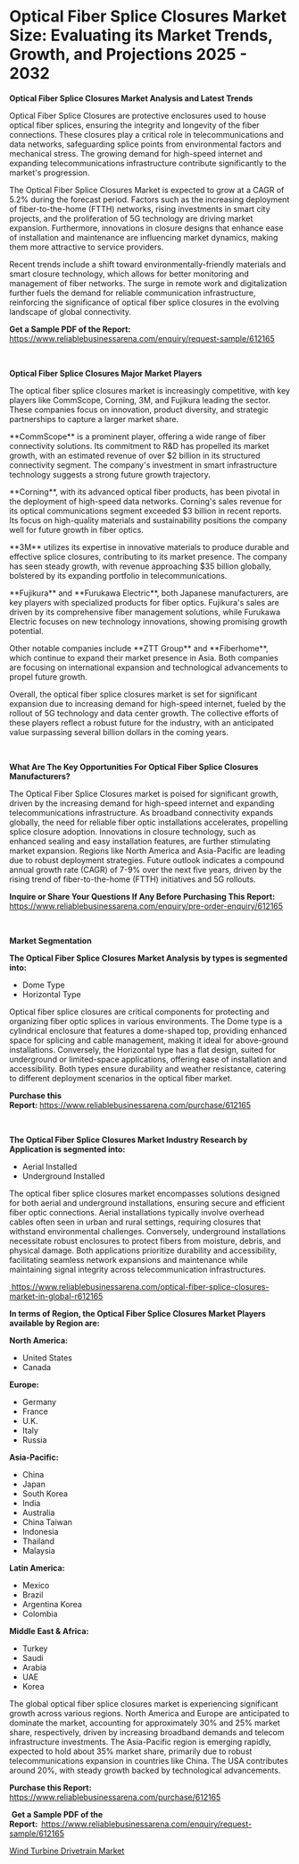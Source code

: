 <p><h1>Optical Fiber Splice Closures Market Size: Evaluating its Market Trends, Growth, and Projections 2025 - 2032</h1></p><p><strong>Optical Fiber Splice Closures Market Analysis and Latest Trends</strong></p>
<p><p>Optical Fiber Splice Closures are protective enclosures used to house optical fiber splices, ensuring the integrity and longevity of the fiber connections. These closures play a critical role in telecommunications and data networks, safeguarding splice points from environmental factors and mechanical stress. The growing demand for high-speed internet and expanding telecommunications infrastructure contribute significantly to the market's progression.</p><p>The Optical Fiber Splice Closures Market is expected to grow at a CAGR of 5.2% during the forecast period. Factors such as the increasing deployment of fiber-to-the-home (FTTH) networks, rising investments in smart city projects, and the proliferation of 5G technology are driving market expansion. Furthermore, innovations in closure designs that enhance ease of installation and maintenance are influencing market dynamics, making them more attractive to service providers.</p><p>Recent trends include a shift toward environmentally-friendly materials and smart closure technology, which allows for better monitoring and management of fiber networks. The surge in remote work and digitalization further fuels the demand for reliable communication infrastructure, reinforcing the significance of optical fiber splice closures in the evolving landscape of global connectivity.</p></p>
<p><strong>Get a Sample PDF of the Report:&nbsp;</strong> <a href="https://www.reliablebusinessarena.com/enquiry/request-sample/612165?utm_campaign=3558&utm_medium=2&utm_source=Github&utm_content=ia&utm_term=23032025&utm_id=optical-fiber-splice-closures">https://www.reliablebusinessarena.com/enquiry/request-sample/612165</a></p>
<p>&nbsp;</p>
<p><strong>Optical Fiber Splice Closures Major Market Players</strong></p>
<p><p>The optical fiber splice closures market is increasingly competitive, with key players like CommScope, Corning, 3M, and Fujikura leading the sector. These companies focus on innovation, product diversity, and strategic partnerships to capture a larger market share.</p><p>**CommScope** is a prominent player, offering a wide range of fiber connectivity solutions. Its commitment to R&D has propelled its market growth, with an estimated revenue of over $2 billion in its structured connectivity segment. The company's investment in smart infrastructure technology suggests a strong future growth trajectory.</p><p>**Corning**, with its advanced optical fiber products, has been pivotal in the deployment of high-speed data networks. Corning's sales revenue for its optical communications segment exceeded $3 billion in recent reports. Its focus on high-quality materials and sustainability positions the company well for future growth in fiber optics.</p><p>**3M** utilizes its expertise in innovative materials to produce durable and effective splice closures, contributing to its market presence. The company has seen steady growth, with revenue approaching $35 billion globally, bolstered by its expanding portfolio in telecommunications.</p><p>**Fujikura** and **Furukawa Electric**, both Japanese manufacturers, are key players with specialized products for fiber optics. Fujikura's sales are driven by its comprehensive fiber management solutions, while Furukawa Electric focuses on new technology innovations, showing promising growth potential.</p><p>Other notable companies include **ZTT Group** and **Fiberhome**, which continue to expand their market presence in Asia. Both companies are focusing on international expansion and technological advancements to propel future growth.</p><p>Overall, the optical fiber splice closures market is set for significant expansion due to increasing demand for high-speed internet, fueled by the rollout of 5G technology and data center growth. The collective efforts of these players reflect a robust future for the industry, with an anticipated value surpassing several billion dollars in the coming years.</p></p>
<p>&nbsp;</p>
<p><strong>What Are The Key Opportunities For Optical Fiber Splice Closures Manufacturers?</strong></p>
<p><p>The Optical Fiber Splice Closures market is poised for significant growth, driven by the increasing demand for high-speed internet and expanding telecommunications infrastructure. As broadband connectivity expands globally, the need for reliable fiber optic installations accelerates, propelling splice closure adoption. Innovations in closure technology, such as enhanced sealing and easy installation features, are further stimulating market expansion. Regions like North America and Asia-Pacific are leading due to robust deployment strategies. Future outlook indicates a compound annual growth rate (CAGR) of 7-9% over the next five years, driven by the rising trend of fiber-to-the-home (FTTH) initiatives and 5G rollouts.</p></p>
<p><strong>Inquire or Share Your Questions If Any Before Purchasing This Report:</strong> <a href="https://www.reliablebusinessarena.com/enquiry/pre-order-enquiry/612165?utm_campaign=3558&utm_medium=2&utm_source=Github&utm_content=ia&utm_term=23032025&utm_id=optical-fiber-splice-closures">https://www.reliablebusinessarena.com/enquiry/pre-order-enquiry/612165</a></p>
<p>&nbsp;</p>
<p><strong>Market Segmentation</strong></p>
<p><strong>The Optical Fiber Splice Closures Market Analysis by types is segmented into:</strong></p>
<p><ul><li>Dome Type</li><li>Horizontal Type</li></ul></p>
<p><p>Optical fiber splice closures are critical components for protecting and organizing fiber optic splices in various environments. The Dome type is a cylindrical enclosure that features a dome-shaped top, providing enhanced space for splicing and cable management, making it ideal for above-ground installations. Conversely, the Horizontal type has a flat design, suited for underground or limited-space applications, offering ease of installation and accessibility. Both types ensure durability and weather resistance, catering to different deployment scenarios in the optical fiber market.</p></p>
<p><strong>Purchase this Report:&nbsp;</strong><a href="https://www.reliablebusinessarena.com/purchase/612165?utm_campaign=3558&utm_medium=2&utm_source=Github&utm_content=ia&utm_term=23032025&utm_id=optical-fiber-splice-closures">https://www.reliablebusinessarena.com/purchase/612165</a></p>
<p>&nbsp;</p>
<p><strong>The Optical Fiber Splice Closures Market Industry Research by Application is segmented into:</strong></p>
<p><ul><li>Aerial Installed</li><li>Underground Installed</li></ul></p>
<p><p>The optical fiber splice closures market encompasses solutions designed for both aerial and underground installations, ensuring secure and efficient fiber optic connections. Aerial installations typically involve overhead cables often seen in urban and rural settings, requiring closures that withstand environmental challenges. Conversely, underground installations necessitate robust enclosures to protect fibers from moisture, debris, and physical damage. Both applications prioritize durability and accessibility, facilitating seamless network expansions and maintenance while maintaining signal integrity across telecommunication infrastructures.</p></p>
<p><a href="https://www.reliablebusinessarena.com/optical-fiber-splice-closures-market-in-global-r612165?utm_campaign=3558&utm_medium=2&utm_source=Github&utm_content=ia&utm_term=23032025&utm_id=optical-fiber-splice-closures">&nbsp;https://www.reliablebusinessarena.com/optical-fiber-splice-closures-market-in-global-r612165</a></p>
<p><strong>In terms of Region, the Optical Fiber Splice Closures Market Players available by Region are:</strong></p>
<p>
    <p> <strong> North America: </strong>
        <ul>
            <li>United States</li>
            <li>Canada</li>
        </ul>
        </p> 
    <p> <strong> Europe: </strong>
        <ul>
            <li>Germany</li>
            <li>France</li>
            <li>U.K.</li>
            <li>Italy</li>
            <li>Russia</li>
        </ul>
        </p> 
    <p> <strong> Asia-Pacific: </strong>
        <ul>
            <li>China</li>
            <li>Japan</li>
            <li>South Korea</li>
            <li>India</li>
            <li>Australia</li>
            <li>China Taiwan</li>
            <li>Indonesia</li>
            <li>Thailand</li>
            <li>Malaysia</li>
        </ul>
        </p> 
    <p> <strong> Latin America: </strong>
        <ul>
            <li>Mexico</li>
            <li>Brazil</li>
            <li>Argentina Korea</li>
            <li>Colombia</li>
        </ul>
        </p> 
    <p> <strong> Middle East & Africa: </strong>
        <ul>
            <li>Turkey</li>
            <li>Saudi</li>
            <li>Arabia</li>
            <li>UAE</li>
            <li>Korea</li>
        </ul>
    </p>
    </p>
<p><p>The global optical fiber splice closures market is experiencing significant growth across various regions. North America and Europe are anticipated to dominate the market, accounting for approximately 30% and 25% market share, respectively, driven by increasing broadband demands and telecom infrastructure investments. The Asia-Pacific region is emerging rapidly, expected to hold about 35% market share, primarily due to robust telecommunications expansion in countries like China. The USA contributes around 20%, with steady growth backed by technological advancements.</p></p>
<p><strong>Purchase this Report: </strong><a href="https://www.reliablebusinessarena.com/purchase/612165?utm_campaign=3558&utm_medium=2&utm_source=Github&utm_content=ia&utm_term=23032025&utm_id=optical-fiber-splice-closures">https://www.reliablebusinessarena.com/purchase/612165</a></p>
<p>&nbsp;<strong>Get a Sample PDF of the Report:&nbsp;&nbsp;</strong><a href="https://www.reliablebusinessarena.com/enquiry/request-sample/612165?utm_campaign=3558&utm_medium=2&utm_source=Github&utm_content=ia&utm_term=23032025&utm_id=optical-fiber-splice-closures">https://www.reliablebusinessarena.com/enquiry/request-sample/612165</a></p>
<p><strong></strong></p>
<p><p><a href="https://github.com/lecaneidreks/Market-Research-Report-List-1/blob/main/wind-turbine-drivetrain-market.md?utm_campaign=3558&utm_medium=2&utm_source=Github&utm_content=ia&utm_term=23032025&utm_id=optical-fiber-splice-closures">Wind Turbine Drivetrain Market</a></p></p>